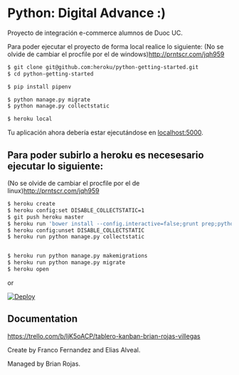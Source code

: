 # Python: Digital Advance :)

Proyecto de integración e-commerce alumnos de Duoc UC.

Para poder ejecutar el proyecto de forma local realice lo siguiente:
(No se olvide de cambiar el procfile por el de windows)http://prntscr.com/jqh959
```sh
$ git clone git@github.com:heroku/python-getting-started.git
$ cd python-getting-started

$ pip install pipenv

$ python manage.py migrate
$ python manage.py collectstatic

$ heroku local
```

Tu aplicación ahora debería estar ejecutándose en  [localhost:5000](http://localhost:5000/).

## Para poder subirlo a heroku es necesesario ejecutar lo siguiente:

(No se olvide de cambiar el procfile por el de linux)http://prntscr.com/jqh959

```sh
$ heroku create
$ heroku config:set DISABLE_COLLECTSTATIC=1
$ git push heroku master
$ heroku run 'bower install --config.interactive=false;grunt prep;python manage.py collectstatic --noinput'
$ heroku config:unset DISABLE_COLLECTSTATIC   
$ heroku run python manage.py collectstatic 


$ heroku run python manage.py makemigrations
$ heroku run python manage.py migrate
$ heroku open
```
or

[![Deploy](https://www.herokucdn.com/deploy/button.svg)](https://heroku.com/deploy)

## Documentation
https://trello.com/b/ljK5oACP/tablero-kanban-brian-rojas-villegas

Create by Franco Fernandez and Elias Alveal.

Managed by Brian Rojas.